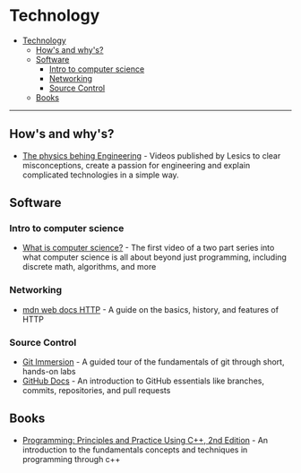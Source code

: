 # Technology

- [Technology](#technology)
  - [How's and why's?](#hows-and-whys)
  - [Software](#software)
    - [Intro to computer science](#intro-to-computer-science)
    - [Networking](#networking)
    - [Source Control](#source-control)
  - [Books](#books)

---

## How's and why's?
- [The physics behing Engineering](https://www.youtube.com/c/Lesics) - Videos published by Lesics to clear misconceptions, create a passion for engineering and explain complicated technologies in a simple way.
## Software

### Intro to computer science

- [What is computer science?](https://www.youtube.com/watch?v=Tzl0ELY_TiM) - The first video of a two part series into what computer science is all about beyond just programming, including discrete math, algorithms, and more

### Networking

- [mdn web docs HTTP](https://developer.mozilla.org/en-US/docs/Web/HTTP/Overview) - A guide on the basics, history, and features of HTTP

### Source Control

- [Git Immersion](https://gitimmersion.com) - A guided tour of the fundamentals of git through short, hands-on labs
- [GitHub Docs](https://docs.github.com/en/get-started/quickstart/hello-world) - An introduction to GitHub essentials like branches, commits, repositories, and pull requests

## Books

- [Programming: Principles and Practice Using C++, 2nd Edition](https://learning.oreilly.com/library/view/programming-principles-and/9780133796759/) - An introduction to the fundamentals concepts and techniques in programming through c++